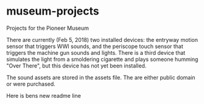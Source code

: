 # museum-projects
Projects for the Pioneer Museum

There are currently (Feb 5, 2018) two installed devices: the entryway motion sensor
that triggers WWI sounds, and the periscope touch sensor that triggers the machine
gun sounds and lights.  There is a third device that simulates the light from a 
smoldering cigarette and plays someone humming "Over There", but this device has
not yet been installed.

The sound assets are stored in the assets file. The are either public domain or
were purchased.

Here is bens new readme line